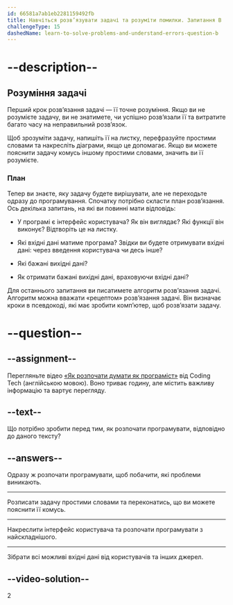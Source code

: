 ```yaml
---
id: 66581a7ab1eb2281159492fb
title: Навчіться розв’язувати задачі та розуміти помилки. Запитання B
challengeType: 15
dashedName: learn-to-solve-problems-and-understand-errors-question-b
---
```


# --description--

## Розуміння задачі
Перший крок розв’язання задачі — її точне розуміння. Якщо ви не розумієте задачу, ви не знатимете, чи успішно розв’язали її та витратите багато часу на неправильний розв’язок.

Щоб зрозуміти задачу, напишіть її на листку, перефразуйте простими словами та накресліть діаграми, якщо це допомагає. Якщо ви можете пояснити задачу комусь іншому простими словами, значить ви її розумієте.

### План
Тепер ви знаєте, яку задачу будете вирішувати, але не переходьте одразу до програмування. Спочатку потрібно скласти план розв’язання. Ось декілька запитань, на які ви повинні мати відповідь:

- У програмі є інтерфейс користувача? Як він виглядає? Які функції він виконує? Відтворіть це на листку.

- Які вхідні дані матиме програма? Звідки ви будете отримувати вхідні дані: через введення користувача чи десь інше?

- Які бажані вихідні дані?

- Як отримати бажані вихідні дані, враховуючи вхідні дані?

Для останнього запитання ви писатимете алгоритм розв’язання задачі. Алгоритм можна вважати «рецептом» розв’язання задачі. Він визначає кроки в псевдокоді, які має зробити комп’ютер, щоб розв’язати задачу.

# --question--

## --assignment--
Перегляньте відео <a href="https://www.youtube.com/watch?v=azcrPFhaY9k" target="_blank">«Як розпочати думати як програміст»</a> від Coding Tech (англійською мовою). Воно триває годину, але містить важливу інформацію та вартує перегляду.

## --text--

Що потрібно зробити перед тим, як розпочати програмувати, відповідно до даного тексту?

## --answers--

Одразу ж розпочати програмувати, щоб побачити, які проблеми виникають.

---

Розписати задачу простими словами та переконатись, що ви можете пояснити її комусь.

---

Накреслити інтерфейс користувача та розпочати програмувати з найскладнішого.

---

Зібрати всі можливі вхідні дані від користувачів та інших джерел.


## --video-solution--

2
